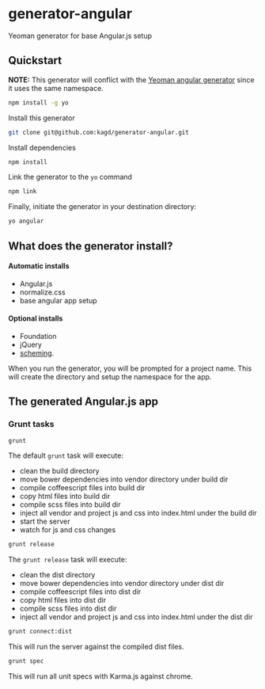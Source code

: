 # generator-angular

Yeoman generator for base Angular.js setup

## Quickstart

**NOTE:** This generator will conflict with the [Yeoman angular generator](https://github.com/yeoman/generator-angular) since it uses the same namespace.

```bash
npm install -g yo
```

Install this generator

```bash
git clone git@github.com:kagd/generator-angular.git
```

Install dependencies

```bash
npm install
```

Link the generator to the `yo` command

```bash
npm link
```

Finally, initiate the generator in your destination directory:

```bash
yo angular
```

## What does the generator install?

#### Automatic installs
 - Angular.js
 - normalize.css
 - base angular app setup

#### Optional installs
 - Foundation
 - jQuery
 - [scheming](https://github.com/autoric/scheming).

When you run the generator, you will be prompted for a project name. This will create the directory and setup the namespace for the app.

## The generated Angular.js app

### Grunt tasks

```bash
grunt
```

The default `grunt` task will execute:
 - clean the build directory
 - move bower dependencies into vendor directory under build dir
 - compile coffeescript files into build dir
 - copy html files into build dir
 - compile scss files into build dir
 - inject all vendor and project js and css into index.html under the build dir
 - start the server
 - watch for js and css changes

```bash
grunt release
```

The `grunt release` task will execute:
 - clean the dist directory
 - move bower dependencies into vendor directory under dist dir
 - compile coffeescript files into dist dir
 - copy html files into dist dir
 - compile scss files into dist dir
 - inject all vendor and project js and css into index.html under the dist dir

```bash
grunt connect:dist
```

This will run the server against the compiled dist files.

```bash
grunt spec
```

This will run all unit specs with Karma.js against chrome.
